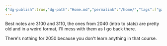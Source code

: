 ```yaml
---
{"dg-publish":true,"dg-path":"Home.md","permalink":"/home/","tags":["gardenEntry"],"created":"2025-07-07T17:35:27.076-04:00","updated":"2025-07-07T17:45:19.457-04:00"}
---
```


Best notes are 3100 and 3110, the ones from 2040 (intro to stats) are pretty old and in a weird format, I'll mess with them as I go back there.

There's nothing for 2050 because you don't learn anything in that course.